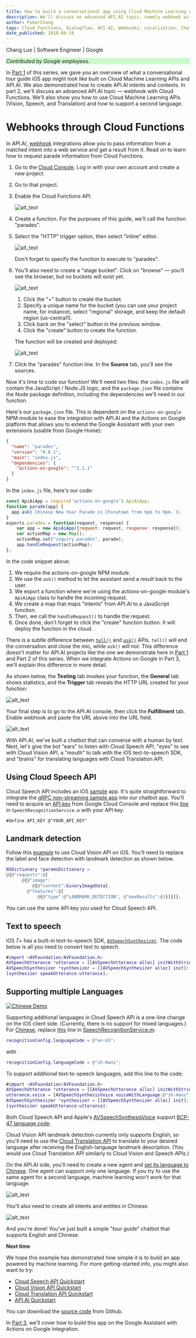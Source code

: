 ```yaml
---
title: How to build a conversational app using Cloud Machine Learning APIs - part 2 of 3
description: We'll discuss an advanced API.AI topic, namely webhook with Cloud Functions, and how to use Cloud Machine Learning APIs and how to support a second language.
author: PokerChang
tags: Cloud Functions, Dialogflow, API.AI, Webhooks, Localization, Chatbot, Machine Learning API, Translation, Vision, Speech
date_published: 2018-06-19
---
```


Chang Luo | Software Engineer | Google 

<p style="background-color:#CAFACA;"><i>Contributed by Google employees.</i></p>

In [Part 1](https://cloud.google.com/community/tutorials/ios-chatbot) of this series, we gave you an overview of what a conversational tour guide iOS app might look like built on Cloud Machine Learning APIs and API.AI. We also demonstrated how to create API.AI intents and contexts. In part 2, we'll discuss an advanced API.AI topic — webhook with Cloud Functions. We'll also show you how to use Cloud Machine Learning APIs (Vision, Speech, and Translation) and how to support a second language.

# Webhooks through Cloud Functions

In API.AI, [webhook](https://docs.api.ai/docs/webhook) integrations allow you to pass information from a matched intent into a web service and get a result from it. Read on to learn how to request parade information from Cloud Functions.

1.  Go to the [Cloud Console](https://console.cloud.google.com). Log in with your own account and create a new project.

1.  Go to that project.

1.  Enable the Cloud Functions API.

    ![alt_text](https://storage.googleapis.com/gcp-community/tutorials/ios-chatbot-part-2/conversational-app-8.png "Enable Billing Screenshot")

1.  Create a function. For the purposes of this guide, we'll call the function "parades".

1.  Select the "HTTP" trigger option, then select "inline" editor.

    ![alt_text](https://storage.googleapis.com/gcp-community/tutorials/ios-chatbot-part-2/conversational-app-10.png "Cloud Function Screenshot")
    
    Don't forget to specify the function to execute to "parades".
    
1.  You'll also need to create a "stage bucket". Click on "browse" —  you'll see the browser, but no buckets will exist yet.

    ![alt_text](https://storage.googleapis.com/gcp-community/tutorials/ios-chatbot-part-2/conversational-app-4.png "Bucket Screenshot")
    
    1. Click the "+" button to create the bucket.
    1. Specify a unique name for the bucket (you can use your project name, for instance), select "regional" storage, and keep the default region (us-central1).
    1. Click back on the "select" button in the previous window.
    1. Click the "create" button to create the function.
    
    The function will be created and deployed:
    
    ![alt_text](https://storage.googleapis.com/gcp-community/tutorials/ios-chatbot-part-2/conversational-app-5.png "Cloud Function Deploy Screenshot")
    
1.  Click the "parades" function line. In the **Source** tab, you'll see the sources.

Now it's time to code our function! We'll need two files: the `index.js` file will contain the JavaScript / Node.JS logic, and the `package.json` file contains the Node package definition, including the dependencies we'll need in our function.

Here's our `package.json` file. This is dependent on the `actions-on-google` NPM module to ease the integration with API.AI and the Actions on Google platform that allows you to extend the Google Assistant with your own extensions (usable from Google Home):


```json
{
  "name": "parades",
  "version": "0.0.1",
  "main": "index.js",
  "dependencies": {
    "actions-on-google": "^1.1.1"
  }
}
```

In the `index.js` file, here's our code:

```js
const ApiAiApp = require('actions-on-google').ApiAiApp;
function parade(app) {
  app.ask(`Chinese New Year Parade in Chinatown from 6pm to 9pm.`);
}
exports.parades = function(request, response) {
    var app = new ApiAiApp({request: request, response: response});
    var actionMap = new Map();
    actionMap.set("inquiry.parades", parade);
    app.handleRequest(actionMap);
};
```

In the code snippet above:

1.  We require the actions-on-google NPM module.
1.  We use the `ask()` method to let the assistant send a result back to the user.
1.  We export a function where we're using the actions-on-google module's `ApiAiApp` class to handle the incoming request.
1.  We create a map that maps "intents" from API.AI to a JavaScript function.
1.  Then, we call the `handleRequest()` to handle the request.
1.  Once done, don't forget to click the "create" function button. It will deploy the function in the cloud.

There is a subtle difference between [`tell()`](https://developers.google.com/actions/reference/nodejs/ActionsSdkApp#tell) 
and [`ask()`](https://developers.google.com/actions/reference/nodejs/ActionsSdkApp#ask) APIs. `tell()` will end the 
conversation and close the mic, while `ask()` will not. This difference doesn't matter for API.AI projects like the one we 
demonstrate here in [Part 1](https://cloud.google.com/community/tutorials/ios-chatbot) and Part 2 of this series. When we 
integrate Actions on Google in Part 3, we'll explain this difference in more detail.

As shown below, the **Testing** tab invokes your function, the **General** tab shows statistics, and the **Trigger** tab reveals the HTTP URL created for your function:

![alt_text](https://storage.googleapis.com/gcp-community/tutorials/ios-chatbot-part-2/conversational-app-7.png "Cloud Function Trigger Screenshot")

Your final step is to go to the API.AI console, then click the **Fulfillment** tab. Enable webhook and paste the URL above into the URL field.

![alt_text](https://storage.googleapis.com/gcp-community/tutorials/ios-chatbot-part-2/conversational-app-3.png "Fullfill Screenshot")

With API.AI, we've built a chatbot that can converse with a human by text. Next, let's give the bot "ears" to listen with Cloud Speech API, "eyes" to see with Cloud Vision API, a "mouth" to talk with the iOS text-to-speech SDK, and "brains" for translating languages with Cloud Translation API.

## Using Cloud Speech API

Cloud Speech API includes an iOS [sample](https://github.com/GoogleCloudPlatform/ios-docs-samples/tree/master/speech/Objective-C) app. It's quite straightforward to integrate the [gRPC non-streaming sample app](https://github.com/GoogleCloudPlatform/ios-docs-samples/tree/master/speech/Objective-C/Speech-gRPC-Nonstreaming) into our chatbot app. You'll need to acquire an [API key](https://cloud.google.com/storage/docs/json_api/v1/how-tos/authorizing#APIKey) from Google Cloud Console and replace this [line](https://github.com/GoogleCloudPlatform/ios-docs-samples/blob/master/speech/Objective-C/Speech-gRPC-Nonstreaming/Speech/SpeechRecognitionService.m#L23) in `SpeechRecognitionService.m` with your API key.

```
#define API_KEY @"YOUR_API_KEY"
```

## Landmark detection

Follow this [example](https://github.com/GoogleCloudPlatform/cloud-vision/tree/master/ios) to use Cloud Vision API on iOS. You'll need to replace the label and face detection with landmark detection as shown below.

```m
NSDictionary *paramsDictionary =
@{@"requests":@[
      @{@"image":
          @{@"content":binaryImageData},
        @"features":@[
            @{@"type":@"LANDMARK_DETECTION", @"maxResults":@1}]}]};
```

You can use the same API key you used for Cloud Speech API.

## Text to speech

iOS 7+ has a built-in text-to-speech SDK, [`AVSpeechSynthesizer`](https://developer.apple.com/reference/avfoundation/avspeechsynthesizer?language=objc). The code below is all you need to convert text to speech.

```m
#import <AVFoundation/AVFoundation.h>
AVSpeechUtterance *utterance = [[AVSpeechUtterance alloc] initWithString:message];
AVSpeechSynthesizer *synthesizer = [[AVSpeechSynthesizer alloc] init];
[synthesizer speakUtterance:utterance];
```


## Supporting multiple Languages

[![Chinese Demo](https://img.youtube.com/vi/Oy4oNNd1aGw/0.jpg)](https://youtu.be/Oy4oNNd1aGw)

Supporting additional languages in Cloud Speech API is a one-line change on the iOS client side. (Currently, there is no support for mixed languages.) For [Chinese](https://youtu.be/Oy4oNNd1aGw), replace [this](https://github.com/google/ios-chatbot/blob/master/ChatBot/ChatBot/SpeechRecognitionService.m#L73) line in [SpeechRecognitionService.m](https://github.com/google/ios-chatbot/blob/master/ChatBot/ChatBot/SpeechRecognitionService.m):

```m
recognitionConfig.languageCode = @"en-US";
```

with

```m
recognitionConfig.languageCode = @"zh-Hans";
```

To support additional text-to-speech languages, add this line to the code:

```m
#import <AVFoundation/AVFoundation.h>
AVSpeechUtterance *utterance = [[AVSpeechUtterance alloc] initWithString:message];
utterance.voice = [AVSpeechSynthesisVoice voiceWithLanguage:@"zh-Hans"];
AVSpeechSynthesizer *synthesizer = [[AVSpeechSynthesizer alloc] init];
[synthesizer speakUtterance:utterance];
```

Both Cloud Speech API and Apple's [AVSpeechSynthesisVoice](https://developer.apple.com/documentation/avfoundation/avspeechsynthesisvoice/1619698-language?language=objc) support [BCP-47 language code](https://tools.ietf.org/html/bcp47).

Cloud Vision API landmark detection currently only supports English, so you'll need to use the [Cloud Translation API](https://cloud.google.com/translate/) to translate to your desired language after receiving the English-language landmark description. (You would use Cloud Translation API similarly to Cloud Vision and Speech APIs.)

On the API.AI side, you'll need to create a new agent and [set its language to Chinese](https://api.ai/docs/agents#agent-settings). One agent can support only one language. If you try to use the same agent for a second language, machine learning won't work for that language.

![alt_text](https://storage.googleapis.com/gcp-community/tutorials/ios-chatbot-part-2/conversational-app-6.png "Chinese Screenshot")

You'll also need to create all intents and entities in Chinese.

![alt_text](https://storage.googleapis.com/gcp-community/tutorials/ios-chatbot-part-2/conversational-app-12.png "Chinese Screenshot")

And you're done! You've just built a simple "tour guide" chatbot that supports English and Chinese.

**Next time**

We hope this example has demonstrated how simple it is to build an app powered by machine learning. For more getting-started info, you might also want to try:

*   [Cloud Speech API Quickstart](https://cloud.google.com/speech/docs/getting-started)
*   [Cloud Vision API Quickstart](https://cloud.google.com/vision/docs/quickstart)
*   [Cloud Translation API Quickstart](https://cloud.google.com/translate/docs/getting-started)
*   [API.AI Quickstart](https://api.ai/docs/getting-started/basics)

You can download the [source code](https://github.com/google/ios-chatbot) from Github.

In [Part 3](https://cloud.google.com/community/tutorials/ios-chatbot-part-3/), we'll cover how to build this app on the Google Assistant with Actions on Google integration.
